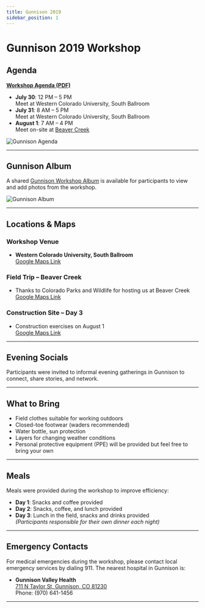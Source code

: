 ```yaml
---
title: Gunnison 2019
sidebar_position: 1
---
```


# Gunnison 2019 Workshop

## Agenda

[**Workshop Agenda (PDF)**](https://s3-us-west-2.amazonaws.com/etalweb.joewheaton.org/RestorationConsortium/Workshops/2019/SGI/NRCS_WLFW+Low-Tech+Riparian+Restoration+Workshop+Agenda+-+Gunnison+CO+.pdf)

- **July 30**: 12 PM – 5 PM  
  Meet at Western Colorado University, South Ballroom
- **July 31**: 8 AM – 5 PM  
  Meet at Western Colorado University, South Ballroom
- **August 1**: 7 AM – 4 PM  
  Meet on-site at [Beaver Creek](https://goo.gl/maps/UF2wM5Hs8Mjsv2Z38)

![Gunnison Agenda](/img/workshops/2019/Gunnison_Agenda.png)

---

## Gunnison Album

A shared [Gunnison Workshop Album](https://photos.app.goo.gl/3QsRJZjaddmPe6gu8) is available for participants to view and add photos from the workshop.

![Gunnison Album](/img/workshops/2019/Gunnison_Album.png)

---

## Locations & Maps

### Workshop Venue

- **Western Colorado University, South Ballroom**  
  [Google Maps Link](https://goo.gl/maps/Snm1E4CyzjE2)

### Field Trip – Beaver Creek

- Thanks to Colorado Parks and Wildlife for hosting us at Beaver Creek  
  [Google Maps Link](https://goo.gl/maps/UF2wM5Hs8Mjsv2Z38)

### Construction Site – Day 3

- Construction exercises on August 1  
  [Google Maps Link](https://goo.gl/maps/HY4oMnEqpyeuAQQT6)

---

## Evening Socials

Participants were invited to informal evening gatherings in Gunnison to connect, share stories, and network.

---

## What to Bring

- Field clothes suitable for working outdoors
- Closed-toe footwear (waders recommended)
- Water bottle, sun protection
- Layers for changing weather conditions
- Personal protective equipment (PPE) will be provided but feel free to bring your own

---

## Meals

Meals were provided during the workshop to improve efficiency:  

- **Day 1**: Snacks and coffee provided
- **Day 2**: Snacks, coffee, and lunch provided
- **Day 3**: Lunch in the field, snacks and drinks provided  
  *(Participants responsible for their own dinner each night)*

---

## Emergency Contacts

For medical emergencies during the workshop, please contact local emergency services by dialing 911. The nearest hospital in Gunnison is:  

- **Gunnison Valley Health**  
  [711 N Taylor St, Gunnison, CO 81230](https://goo.gl/maps/DyXMuVt7oLZ5v68z9)  
  Phone: (970) 641-1456

---
